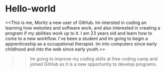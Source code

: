 # Hello-world
<<This is me, Moritz a new user of GitHub. Im intersted in coding an learning how websites and software work, and also interested in creating a program if my abilities work up to it. I am 23 years old and learn how to come to a new workflow. I`ve been a student and Im going to begin a apprenticeship as a occupational therapist. Im into computers since early childhood and into the web since early youth.>>
>>Im going to improve my coding skills at free coding camp and joined GitHub as it is a new opportunity to develop programs.

